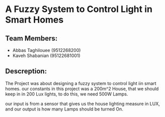 # A Fuzzy System to Control Light in Smart Homes

## Team Members:
- Abbas Taghilouee (9512268200)
- Kaveh Shabanian (95122681001)

## Descreption:
The Project was about designing a fuzzy system to control light iin smart homes. our constants in this project was a 200m^2 House, that we should keep in in 200 Lux lights, to do this, we need 500W Lamps.

our input is from a sensor that gives us the house lighting measure in LUX, and our output is how many Lamps should be turned On.
